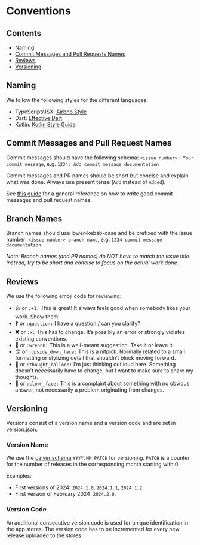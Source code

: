 # Conventions

## Contents

- [Naming](#naming)
- [Commit Messages and Pull Requests Names](#commit-messages-and-pull-request-names)
- [Reviews](#reviews)
- [Versioning](#versioning)

## Naming

We follow the following styles for the different languages:
- TypeScript/JSX: [Airbnb Style](https://github.com/airbnb/javascript/tree/master/react)
- Dart: [Effective Dart](https://dart.dev/effective-dart/style)
- Kotlin: [Kotlin Style Guide](https://kotlinlang.org/docs/coding-conventions.html)

## Commit Messages and Pull Request Names

Commit messages should have the following schema:
`<issue number>: Your commit message`, e.g. `1234: Add commit message documentation`

Commit messages and PR names should be short but concise and explain what was done.
Always use present tense (`Add` instead of `Added`).

See [this guide](https://github.com/erlang/otp/wiki/Writing-good-commit-messages) for a general reference on how to
write good commit messages and pull request names.

## Branch Names

Branch names should use lower-kebab-case and be prefixed with the issue number:
`<issue number>-branch-name`, e.g. `1234-commit-message-documentation`

_Note: Branch names (and PR names) do NOT have to match the issue title. Instead, try to be short and concise to focus
on the actual work done._

## Reviews

We use the following emoji code for reviewing:

- :+1: or `:+1:` This is great! It always feels good when somebody likes your work. Show them!
- :question: or `:question:` I have a question / can you clarify?
- :x: or `:x:` This has to change. It’s possibly an error or strongly violates existing conventions.
- :wrench: or `:wrench:` This is a well-meant suggestion. Take it or leave it.
- :upside_down_face: or `:upside_down_face:` This is a nitpick. Normally related to a small formatting or stylizing detail that shouldn’t block moving forward.
- :thought_balloon: or `:thought_balloon:` I’m just thinking out loud here. Something doesn’t necessarily have to change, but I want to make sure to share my thoughts.
- :clown_face: or `:clown_face:` This is a complaint about something with no obvious answer, not necessarily a problem originating from changes.

## Versioning

Versions consist of a version name and a version code and are set in [version.json](../version.json).

### Version Name

We use the [calver schema](https://calver.org) `YYYY.MM.PATCH` for versioning.
`PATCH` is a counter for the number of releases in the corresponding month starting with 0.

Examples:

- First versions of 2024: `2024.1.0`, `2024.1.1`, `2024.1.2`.
- First version of February 2024: `2024.2.0`.

### Version Code

An additional consecutive version code is used for unique identification in the app stores.
The version code has to be incremented for every new release uploaded to the stores.
